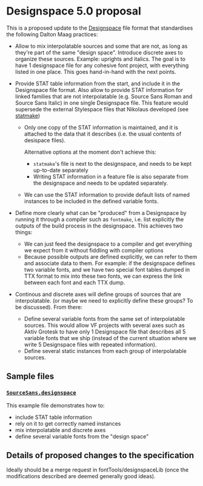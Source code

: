 # Designspace 5.0 proposal

This is a proposed update to the
[Designspace](https://github.com/fonttools/fonttools/tree/master/Doc/source/designspaceLib)
file format that standardises the following Dalton Maag practices:

* Allow to mix interpolatable sources and some that are not, as long as they're
part of the same "design space". Introduce discrete axes to organize these
sources. Example: uprights and italics. The goal is to have 1 designspace file
for any cohesive font project, with everything listed in one place. This goes
hand-in-hand with the next points.

* Provide STAT table information from the start, and include it in the
Designspace file format. Also allow to provide STAT information for linked
families that are not interpolatable (e.g. Source Sans Roman and Source Sans
Italic) in one single Designspace file. This feature would supersede the
external Stylespace files that Nikolaus developed (see
[statmake](https://github.com/daltonmaag/statmake))
  * Only one copy of the STAT information is maintained, and it is attached to
    the data that it describes (i.e. the usual contents of desispace files).

    Alternative options at the moment don't achieve this:
      * `statmake`'s file is next to the designspace, and needs to be kept
        up-to-date separately
      * Writing STAT information in a feature file is also separate from the
        designspace and needs to be updated separately.
  * We can use the STAT information to provide default lists of named instances
    to be included in the defined variable fonts.

* Define more clearly what can be "produced" from a Designspace by running it
  through a compiler such as `fontmake`, i.e. list explicitly the outputs of
  the build process in the designspace. This achieves two things:
  * We can just feed the designspace to a compiler and get everything we
    expect from it without fiddling with compiler options
  * Because possible outputs are defined explicitly, we can refer to them and
    associate data to them. For example: if the designspace defines two
    variable fonts, and we have two special font tables dumped in TTX format
    to mix into these two fonts, we can express the link between each font
    and each TTX dump.

* Continous and discrete axes will define groups of sources that are
interpolatable. (or maybe we need to explicitly define these groups? To be
discussed). From there:
  * Define several variable fonts from the same set of interpolatable sources.
    This would allow VF projects with several axes such as Aktiv Grotesk to
    have only 1 Designspace file that describes all 5 variable fonts that we
    ship (instead of the current situation where we write 5 Designspace files
    with repeated information).
  * Define several static instances from each group of interpolatable sources.


## Sample files

### [`SourceSans.designspace`](./SourceSans.designspace)

This example file demonstrates how to:
* include STAT table information
* rely on it to get correctly named instances
* mix interpolatable and discrete axes
* define several variable fonts from the "design space"


## Details of proposed changes to the specification

Ideally should be a merge request in fontTools/designspaceLib (once the
modifications described are deemed generally good ideas).

